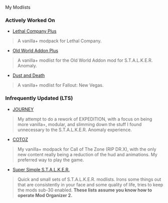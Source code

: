 
My Modlists

### Actively Worked On
- [Lethal Company Plus](./lethal-company-plus)
> A vanilla+ modpack for Lethal Company.
- [Old World Addon Plus](./old-world-addon-plus)
> A vanilla+ modlist for the Old World Addon mod for S.T.A.L.K.E.R. Anomaly.
- [Dust and Death](./dust-and-death)
> A vanilla+ modlist for Fallout: New Vegas.

### Infrequently Updated (LTS)
- [JOURNEY](./journey)
> My attempt to do a rework of EXPEDITION, with a focus on being more vanilla+, modular, and slimming down the stuff I found unnecessary to the S.T.A.L.K.E.R. Anomaly experience.
- [COTOZ](./cotoz)
> My vanilla+ modpack for Call of The Zone (RIP DR.X), with the only new content really being a reduction of the hud and animations. My preferred way to play the game.
- [Super Simple S.T.A.L.K.E.R.](./super-simple-stalker)
> Quick and small sets of S.T.A.L.K.E.R. modlists. Irons some things out that are consistently in your face and some quality of life, tries to keep the mods sub-30 enabled. **These lists assume you know how to operate Mod Organizer 2.**